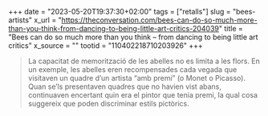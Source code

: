 +++
date = "2023-05-20T19:37:30+02:00"
tags = ["retalls"]
slug = "bees-artists"
x_url = "https://theconversation.com/bees-can-do-so-much-more-than-you-think-from-dancing-to-being-little-art-critics-204039"
title = "Bees can do so much more than you think – from dancing to being little art critics"
x_source = ""
tootid = "110402218710203926"
+++

> La capacitat de memorització de les abelles no es limita a les flors. En un exemple, les abelles eren recompensades cada vegada que visitaven un quadre d’un artista “amb premi” (o Monet o Picasso). Quan se’ls presentaven quadres que no havien vist abans, continuaven encertant quin era el pintor que tenia premi, la qual cosa suggereix que poden discriminar estils pictòrics.